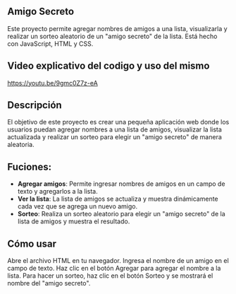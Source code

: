 ## Amigo Secreto

Este proyecto permite agregar nombres de amigos a una lista, visualizarla y realizar un sorteo aleatorio de un "amigo secreto" de la lista. Está hecho con JavaScript, HTML y CSS.

## Video explicativo del codigo y uso del mismo
https://youtu.be/9gmc0Z7z-eA

## Descripción

El objetivo de este proyecto es crear una pequeña aplicación web donde los usuarios puedan agregar nombres a una lista de amigos, visualizar la lista actualizada y realizar un sorteo para elegir un "amigo secreto" de manera aleatoria. 

## Fuciones:

- **Agregar amigos**: Permite ingresar nombres de amigos en un campo de texto y agregarlos a la lista.
- **Ver la lista**: La lista de amigos se actualiza y muestra dinámicamente cada vez que se agrega un nuevo amigo.
- **Sorteo**: Realiza un sorteo aleatorio para elegir un "amigo secreto" de la lista de amigos y muestra el resultado.

## Cómo usar

Abre el archivo HTML en tu navegador.
Ingresa el nombre de un amigo en el campo de texto.
Haz clic en el botón Agregar para agregar el nombre a la lista.
Para hacer un sorteo, haz clic en el botón Sorteo y se mostrará el nombre del "amigo secreto".
